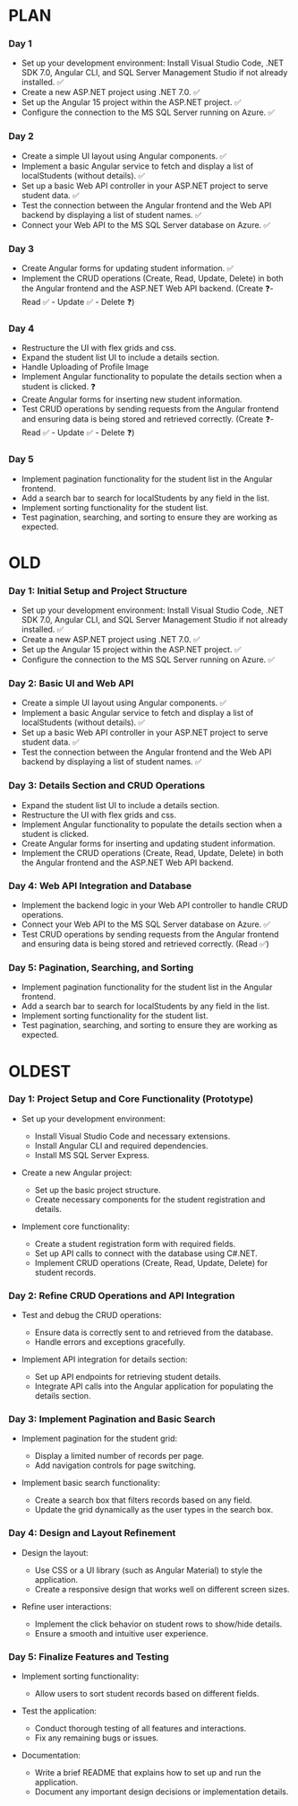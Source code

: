 # PLAN

### Day 1

- Set up your development environment: Install Visual Studio Code, .NET SDK 7.0, Angular CLI, and SQL Server Management
  Studio if not already installed. ✅
- Create a new ASP.NET project using .NET 7.0. ✅
- Set up the Angular 15 project within the ASP.NET project. ✅
- Configure the connection to the MS SQL Server running on Azure. ✅

### Day 2

- Create a simple UI layout using Angular components. ✅
- Implement a basic Angular service to fetch and display a list of localStudents (without details). ✅
- Set up a basic Web API controller in your ASP.NET project to serve student data. ✅
- Test the connection between the Angular frontend and the Web API backend by displaying a list of student names. ✅
- Connect your Web API to the MS SQL Server database on Azure. ✅

### Day 3

- Create Angular forms for updating student information. ✅
- Implement the CRUD operations (Create, Read, Update, Delete) in both the Angular frontend and the ASP.NET Web API
  backend. (Create ❓- Read ✅ - Update ✅ - Delete ❓)

### Day 4

- Restructure the UI with flex grids and css.
- Expand the student list UI to include a details section.
- Handle Uploading of Profile Image
- Implement Angular functionality to populate the details section when a student is clicked.  ❓
- Create Angular forms for inserting new student information.
- Test CRUD operations by sending requests from the Angular frontend and ensuring data is being stored and retrieved
  correctly. (Create ❓- Read ✅ - Update ✅ - Delete ❓)

### Day 5

- Implement pagination functionality for the student list in the Angular frontend. 
- Add a search bar to search for localStudents by any field in the list. 
- Implement sorting functionality for the student list. 
- Test pagination, searching, and sorting to ensure they are working as expected. 



# OLD


### Day 1: Initial Setup and Project Structure

- Set up your development environment: Install Visual Studio Code, .NET SDK 7.0, Angular CLI, and SQL Server Management
  Studio if not already installed. ✅
- Create a new ASP.NET project using .NET 7.0. ✅
- Set up the Angular 15 project within the ASP.NET project. ✅
- Configure the connection to the MS SQL Server running on Azure. ✅

### Day 2: Basic UI and Web API

- Create a simple UI layout using Angular components. ✅
- Implement a basic Angular service to fetch and display a list of localStudents (without details). ✅
- Set up a basic Web API controller in your ASP.NET project to serve student data. ✅
- Test the connection between the Angular frontend and the Web API backend by displaying a list of student names. ✅

### Day 3: Details Section and CRUD Operations

- Expand the student list UI to include a details section.
- Restructure the UI with flex grids and css.
- Implement Angular functionality to populate the details section when a student is clicked.
- Create Angular forms for inserting and updating student information.
- Implement the CRUD operations (Create, Read, Update, Delete) in both the Angular frontend and the ASP.NET Web API
  backend.

### Day 4: Web API Integration and Database

- Implement the backend logic in your Web API controller to handle CRUD operations.
- Connect your Web API to the MS SQL Server database on Azure. ✅
- Test CRUD operations by sending requests from the Angular frontend and ensuring data is being stored and retrieved
  correctly. (Read ✅)

### Day 5: Pagination, Searching, and Sorting

- Implement pagination functionality for the student list in the Angular frontend.
- Add a search bar to search for localStudents by any field in the list.
- Implement sorting functionality for the student list.
- Test pagination, searching, and sorting to ensure they are working as expected.


# OLDEST

### Day 1: Project Setup and Core Functionality (Prototype)

- Set up your development environment:
    - Install Visual Studio Code and necessary extensions.
    - Install Angular CLI and required dependencies.
    - Install MS SQL Server Express.

- Create a new Angular project:
    - Set up the basic project structure.
    - Create necessary components for the student registration and details.

- Implement core functionality:
    - Create a student registration form with required fields.
    - Set up API calls to connect with the database using C#.NET.
    - Implement CRUD operations (Create, Read, Update, Delete) for student records.

### Day 2: Refine CRUD Operations and API Integration

- Test and debug the CRUD operations:
    - Ensure data is correctly sent to and retrieved from the database.
    - Handle errors and exceptions gracefully.

- Implement API integration for details section:
    - Set up API endpoints for retrieving student details.
    - Integrate API calls into the Angular application for populating the details section.

### Day 3: Implement Pagination and Basic Search

- Implement pagination for the student grid:
    - Display a limited number of records per page.
    - Add navigation controls for page switching.

- Implement basic search functionality:
    - Create a search box that filters records based on any field.
    - Update the grid dynamically as the user types in the search box.

### Day 4: Design and Layout Refinement

- Design the layout:
    - Use CSS or a UI library (such as Angular Material) to style the application.
    - Create a responsive design that works well on different screen sizes.

- Refine user interactions:
    - Implement the click behavior on student rows to show/hide details.
    - Ensure a smooth and intuitive user experience.

### Day 5: Finalize Features and Testing

- Implement sorting functionality:
    - Allow users to sort student records based on different fields.

- Test the application:
    - Conduct thorough testing of all features and interactions.
    - Fix any remaining bugs or issues.

- Documentation:
    - Write a brief README that explains how to set up and run the application.
    - Document any important design decisions or implementation details.

